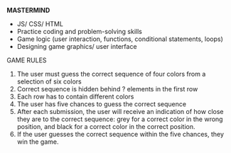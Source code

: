 **MASTERMIND**

* JS/ CSS/ HTML
* Practice coding and problem-solving skills
* Game logic (user interaction, functions, conditional statements, loops)
* Designing game graphics/ user interface

GAME RULES 
1. The user must guess the correct sequence of four colors from a selection of six colors
2. Correct sequence is hidden behind ? elements in the first row
2. Each row has to contain different colors
3. The user has five chances to guess the correct sequence
4. After each submission, the user will receive an indication of how close they are to the correct sequence:
grey for a correct color in the wrong position, and black for a correct color in the correct position.
5. If the user guesses the correct sequence within the five chances, they win the game.
